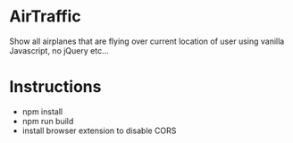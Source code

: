 # AirTraffic
Show all airplanes that are flying over current location of user using vanilla Javascript, no jQuery etc...

# Instructions
<ul>
    <li>npm install</li>
    <li>npm run build</li>
    <li>install browser extension to disable CORS</li>
<ul>
